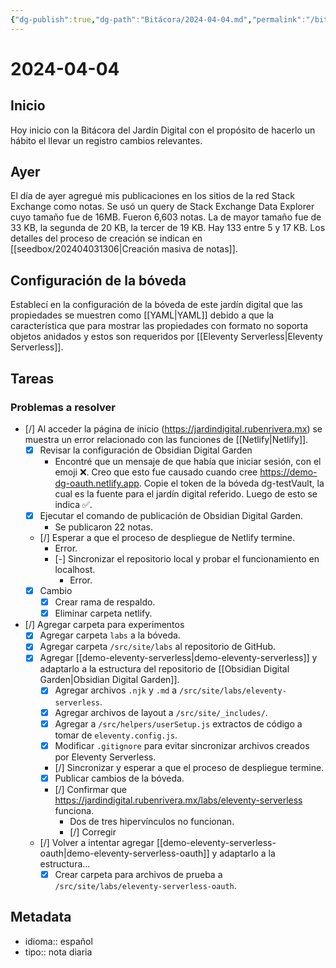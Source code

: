 ```yaml
---
{"dg-publish":true,"dg-path":"Bitácora/2024-04-04.md","permalink":"/bitacora/2024-04-04/","title":"2024-04-04","tags":["Bitácora"],"noteIcon":"\"0\"","created":"2024-04-04T08:53:21.401-06:00","updated":"2024-04-06T13:29:57.405-06:00"}
---
```


# 2024-04-04

## Inicio
Hoy inicio con la Bitácora del Jardín Digital con el propósito de hacerlo un hábito el llevar un registro cambios relevantes.

## Ayer

El día de ayer agregué mis publicaciones en los sitios de la red Stack Exchange como notas. Se usó un query de Stack Exchange Data Explorer cuyo tamaño fue de 16MB. Fueron 6,603 notas. La de mayor tamaño fue de 33 KB, la segunda de 20 KB, la tercer de 19 KB. Hay 133 entre 5 y 17 KB. Los detalles del proceso de creación se indican en [[seedbox/202404031306\|Creación masiva de notas]].
## Configuración de la bóveda

Establecí en la configuración de la bóveda de este jardín digital que las propiedades se muestren como [[YAML\|YAML]] debido a que la característica que para mostrar las propiedades con formato no soporta objetos anidados y estos son requeridos por [[Eleventy Serverless\|Eleventy Serverless]].

## Tareas

### Problemas a resolver
- [/] Al acceder la página de inicio (https://jardindigital.rubenrivera.mx) se muestra un error relacionado con las funciones de [[Netlify\|Netlify]].
	- [x] Revisar la configuración de Obsidian Digital Garden
		- Encontré que un mensaje de que había que iniciar sesión, con el emoji ❌. Creo que esto fue causado cuando cree https://demo-dg-oauth.netlify.app. Copie el token de la bóveda dg-testVault, la cual es la fuente para el jardín digital referido. Luego de esto se indica ✅.
	- [x] Ejecutar el comando de publicación de Obsidian Digital Garden.
		- Se publicaron 22  notas.
	- [/] Esperar a que el proceso de despliegue de Netlify termine.
		- Error.
		- [-] Sincronizar el repositorio local y probar el funcionamiento en localhost.
			- Error.
	- [x] Cambio
		- [x] Crear rama de respaldo.
		- [x] Eliminar carpeta netlify.
- [/] Agregar carpeta para experimentos
	- [x] Agregar carpeta `labs` a la bóveda.
	- [x] Agregar carpeta `/src/site/labs` al repositorio de GitHub.
	- [x] Agregar [[demo-eleventy-serverless\|demo-eleventy-serverless]] y adaptarlo a la estructura del repositorio de [[Obsidian Digital Garden\|Obsidian Digital Garden]].
		- [x] Agregar archivos `.njk` y `.md` a `/src/site/labs/eleventy-serverless`.
		- [x] Agregar archivos de layout a `/src/site/_includes/`.
		- [x] Agregar a `/src/helpers/userSetup.js` extractos de código a tomar de `eleventy.config.js`.
		- [x] Modificar `.gitignore` para evitar sincronizar archivos creados por Eleventy Serverless.
		- [/] Sincronizar y esperar a que el proceso de despliegue termine.
		- [x] Publicar cambios de la bóveda.
		- [/] Confirmar que https://jardindigital.rubenrivera.mx/labs/eleventy-serverless funciona.
			- Dos de tres hipervínculos no funcionan.
			- [/] Corregir
	- [/] Volver a intentar agregar [[demo-eleventy-serverless-oauth\|demo-eleventy-serverless-oauth]] y adaptarlo a la estructura...
		- [x] Crear carpeta para archivos de prueba a `/src/site/labs/eleventy-serverless-oauth`.
## Metadata
- idioma:: español
- tipo:: nota diaria
